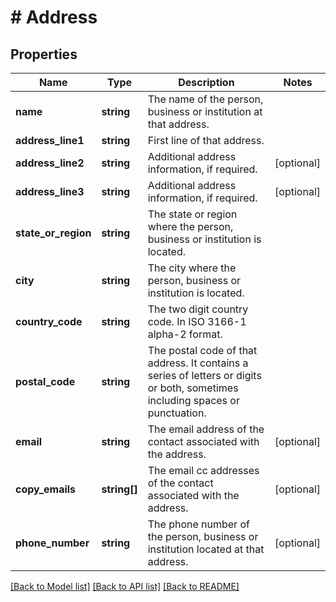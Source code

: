 # # Address

## Properties

Name | Type | Description | Notes
------------ | ------------- | ------------- | -------------
**name** | **string** | The name of the person, business or institution at that address. |
**address_line1** | **string** | First line of that address. |
**address_line2** | **string** | Additional address information, if required. | [optional]
**address_line3** | **string** | Additional address information, if required. | [optional]
**state_or_region** | **string** | The state or region where the person, business or institution is located. |
**city** | **string** | The city where the person, business or institution is located. |
**country_code** | **string** | The two digit country code. In ISO 3166-1 alpha-2 format. |
**postal_code** | **string** | The postal code of that address. It contains a series of letters or digits or both, sometimes including spaces or punctuation. |
**email** | **string** | The email address of the contact associated with the address. | [optional]
**copy_emails** | **string[]** | The email cc addresses of the contact associated with the address. | [optional]
**phone_number** | **string** | The phone number of the person, business or institution located at that address. | [optional]

[[Back to Model list]](../../README.md#models) [[Back to API list]](../../README.md#endpoints) [[Back to README]](../../README.md)
